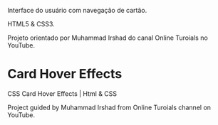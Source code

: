 Interface do usuário com navegação de cartão.

HTML5 & CSS3.

Projeto orientado por Muhammad Irshad do canal Online Turoials no YouTube.

# Card Hover Effects 
CSS Card Hover Effects | Html & CSS

Project guided by Muhammad Irshad from Online Turoials channel on YouTube.
